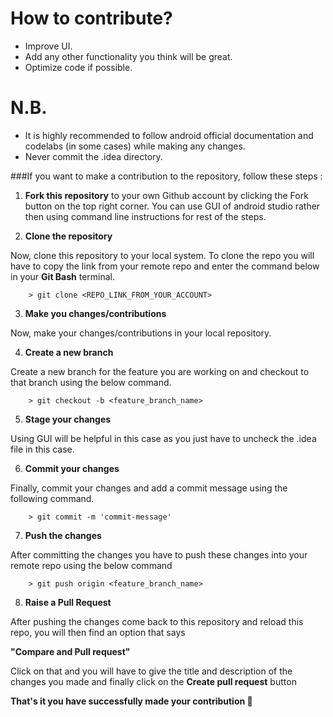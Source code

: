 # How to contribute?
- Improve UI.
- Add any other functionality you think will be great.
- Optimize code if possible.

# N.B.
 - It is highly recommended to follow android official documentation and codelabs (in some cases)
 while making any changes.
 - Never commit the .idea directory.


###If you want to make a contribution to the repository, follow these steps :

  1) **Fork this repository** to your own Github account by clicking the Fork button on the top right corner.
  You can use GUI of android studio rather then using command line instructions for rest of the steps.
 
  2)  **Clone the repository**

Now, clone this repository to your local system. To clone the repo you will have to copy the link from your remote repo and enter the command below in your **Git Bash** terminal.

        > git clone <REPO_LINK_FROM_YOUR_ACCOUNT>
        
  3) **Make you changes/contributions**
 
Now, make your changes/contributions in your local repository.
 
  4) **Create a new branch**

Create a new branch for the feature you are working on and checkout to that branch using the below command.

        > git checkout -b <feature_branch_name>
        
  5) **Stage your changes**

Using GUI will be helpful in this case as you just have to uncheck the .idea file in this case.

  6) **Commit your changes**

Finally, commit your changes and add a commit message using the following command.

        > git commit -m 'commit-message'
        
  7) **Push the changes**

After committing the changes you have to push these changes into your remote repo using the below command

        > git push origin <feature_branch_name>
        
  8) **Raise a Pull Request**

After pushing the changes come back to this repository and reload this repo, you will then find an option that says 

**"Compare and Pull request"**

Click on that and you will have to give the title and description of the changes you made and finally click on the **Create pull request** button


   **That's it you have successfully made your contribution 🎉**
